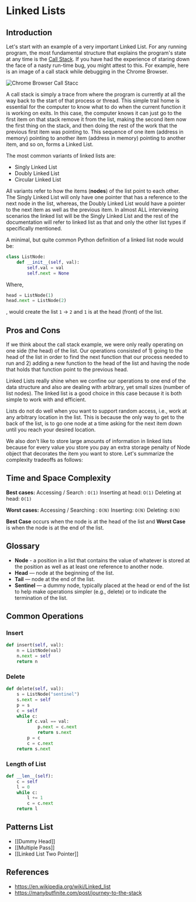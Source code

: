# Linked Lists

## Introduction
Let's start with an example of a very important Linked List. For any running program, the most fundamental structure that explains the program's state at any time is the [Call Stack](https://manybutfinite.com/post/journey-to-the-stack/). If you have had the experience of staring down the face of a nasty run-time bug, you might attest to this. For example, here is an image of a call stack while debugging in the Chrome Browser.

![Chrome Browser Call Stacc](https://i.ibb.co/sVMGhSs/anon.png)

A call stack is simply a trace from where the program is currently at all the way back to the start of that process or thread. This simple trail home is essential for the computer to know what to do when the current function it is working on exits. In this case, the computer knows it can just go to the first item on that stack remove it from the list, making the second item now the first thing on the stack, and then doing the rest of the work that the previous first item was pointing to. This sequence of one item (address in memory) pointing to another item (address in memory) pointing to another item, and so on, forms a Linked List.

The most common variants of linked lists are:
- Singly Linked List
- Doubly Linked List
- Circular Linked List

All variants refer to how the items (**nodes**) of the list point to each other. The Singly Linked List will only have one pointer that has a reference to the next node in the list, whereas, the Doubly Linked List would have a pointer to the next item as well as the previous item. In almost ALL interviewing scenarios the linked list will be the Singly Linked List and the rest of the documentation will refer to linked list as that and only the other list types if specifically mentioned.

A minimal, but quite common Python definition of a linked list node would be:

```python
class ListNode: 
    def __init__(self, val):
        self.val = val
        self.next = None
```

Where, 
```python
head = ListNode(1)
head.next = ListNode(2)
```
, would create the list `1` -> `2` and `1` is at the head (front) of the list.

## Pros and Cons
If we think about the call stack example, we were only really operating on one side (the head) of the list. Our operations consisted of 1) going to the head of the list in order to find the next function that our process needed to run and 2) adding a new function to the head of the list and having the node that holds that function point to the previous head. 

Linked Lists really shine when we confine our operations to one end of the data structure and also are dealing with arbitrary, yet small sizes (number of list nodes). The linked list is a good choice in this case because it is both simple to work with and efficient.

Lists do not do well when you want to support random access, i.e., work at any arbitrary location in the list. This is because the only way to get to the back of the list, is to go one node at a time asking for the next item down until you reach your desired location.

We also don't like to store large amounts of information in linked lists because for every value you store you pay an extra storage penalty of Node object that decorates the item you want to store. Let's summarize the complexity tradeoffs as follows:

## Time and Space Complexity
**Best cases:**
Accessing / Search : `O(1)`
Inserting at head: `O(1)`
Deleting at head: `O(1)`

**Worst cases:**
Accessing / Searching : `O(N)`
Inserting: `O(N)`
Deleting: `O(N)`

**Best Case** occurs when the node is at the head of the list and **Worst Case** is when the node is at the end of the list.

## Glossary
 * **Node** - a position in a list that contains the value of whatever is stored at the position as well as at least one reference to another node.
 * **Head** — node at the beginning of the list.
 * **Tail** — node at the end of the list.
 * **Sentinel** — a dummy node, typically placed at the head or end of the list to help make operations simpler (e.g., delete) or to indicate the termination of the list.

## Common Operations

### Insert
```python
def insert(self, val):
    n = ListNode(val)
    n.next = self
    return n
```

### Delete
```python
def delete(self, val):
    s = ListNode("sentinel")
    s.next = self
    p = s
    c = self
    while c:
        if c.val == val:
            p.next = c.next
            return s.next
        p = c
        c = c.next
    return s.next         
```

### Length of List
```python
def __len__(self):
    c = self
    l = 0
    while c:
        l += 1
        c = c.next
    return l
```

## Patterns List
- [[Dummy Head]]
- [[Multiple Pass]]
- [[Linked List Two Pointer]]

## References
- https://en.wikipedia.org/wiki/Linked_list
- https://manybutfinite.com/post/journey-to-the-stack